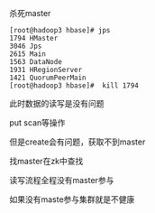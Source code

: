 



杀死master

```shell
[root@hadoop3 hbase]# jps
1794 HMaster
3046 Jps
2615 Main
1563 DataNode
1931 HRegionServer
1421 QuorumPeerMain
[root@hadoop3 hbase]#  kill 1794

```



此时数据的读写是没有问题

put scan等操作



但是create会有问题，获取不到master

找master在zk中查找

读写流程全程没有master参与

如果没有maste参与集群就是不健康